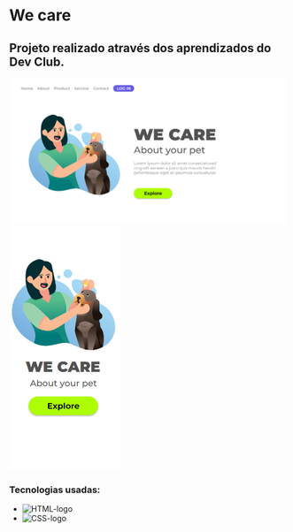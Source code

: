 <h1>We care</h1>

<h2>Projeto realizado através dos aprendizados do Dev Club.</h2>

<img src="https://github.com/MatheusCardao/We_care/blob/main/img/We_care_pc.PNG?raw=true" alt="site_image_on_pc" width= 500px>

<img src="https://github.com/MatheusCardao/We_care/blob/main/img/We_care_ios.PNG?raw=true" alt="site_image_on_mobile" width= 200px>

<h3>Tecnologias usadas:</h3>

- <img src="https://img.shields.io/badge/HTML5-E34F26?style=for-the-badge&logo=html5&logoColor=white" alt="HTML-logo" width= 100px>
- <img src="https://img.shields.io/badge/CSS3-1572B6?style=for-the-badge&logo=css3&logoColor=white" alt="CSS-logo" width= 100px>
